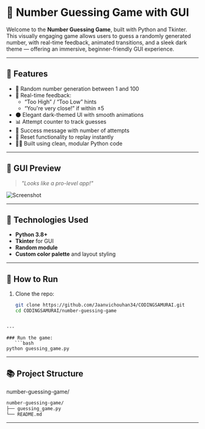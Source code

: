 # 🎯 Number Guessing Game with GUI

Welcome to the **Number Guessing Game**, built with Python and Tkinter. This visually engaging game allows users to guess a randomly generated number, with real-time feedback, animated transitions, and a sleek dark theme — offering an immersive, beginner-friendly GUI experience.

---

## 🧠 Features

- 🎲 Random number generation between 1 and 100
- 🔢 Real-time feedback:
  - “Too High” / “Too Low” hints
  - “You're very close!” if within ±5
- 🌑 Elegant dark-themed UI with smooth animations
- 📊 Attempt counter to track guesses
- 🎉 Success message with number of attempts
- 🧹 Reset functionality to replay instantly
- 👩‍💻 Built using clean, modular Python code

---

## 📸 GUI Preview

> _"Looks like a pro-level app!"_

![Screenshot](screenshot.png)

---

## 🚀 Technologies Used

- **Python 3.8+**
- **Tkinter** for GUI
- **Random module**
- **Custom color palette** and layout styling

---

## 🔧 How to Run

1. Clone the repo:
   ```bash
   git clone https://github.com/Jaanvichouhan34/CODINGSAMURAI.git
   cd CODINGSAMURAI/number-guessing-game
```

---

### Run the game:
   ```bash
python guessing_game.py
   ```

---

## 📚 Project Structure
number-guessing-game/
  ```bash
number-guessing-game/
├── guessing_game.py
└── README.md
   ```

---

